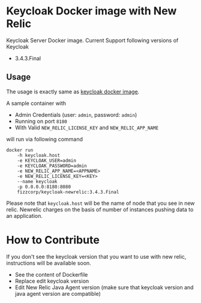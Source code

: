 # Keycloak Docker image with New Relic

Keycloak Server Docker image.
Current Support following versions of Keycloak
- 3.4.3.Final

## Usage
The usage is exactly same as [keycloak docker image](https://hub.docker.com/r/jboss/keycloak). 

A sample container with 
- Admin Credentials (user: `admin`, password: `admin`)
- Running on port `8180`
- With Valid `NEW_RELIC_LICENSE_KEY` and `NEW_RELIC_APP_NAME`

will run via following command

    docker run 
        -h keycloak.host 
        -e KEYCLOAK_USER=admin
        -e KEYCLOAK_PASSWORD=admin
        -e NEW_RELIC_APP_NAME=<APPNAME> 
        -e NEW_RELIC_LICENSE_KEY=<KEY> 
        --name keycloak 
        -p 0.0.0.0:8180:8080 
        fizzcorp/keycloak-newrelic:3.4.3.Final

Please note that `keycloak.host` will be the name of node that you see in new relic. 
Newrelic charges on the basis of number of instances pushing data to an application. 

# How to Contribute

If you don't see the keycloak version that you want to use with new relic, instructions will be available soon.
- See the content of Dockerfile
- Replace edit keycloak version
- Edit New Relic Java Agent version (make sure that keycloak version and java agent version are compatible)


